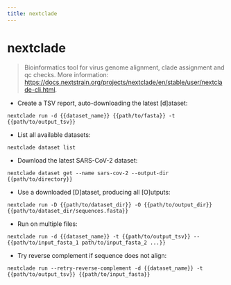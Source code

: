 ```yaml
---
title: nextclade
---
```

# nextclade

> Bioinformatics tool for virus genome alignment, clade assignment and qc checks.
> More information: <https://docs.nextstrain.org/projects/nextclade/en/stable/user/nextclade-cli.html>.

- Create a TSV report, auto-downloading the latest [d]ataset:

`nextclade run -d {{dataset_name}} {{path/to/fasta}} -t {{path/to/output_tsv}}`

- List all available datasets:

`nextclade dataset list`

- Download the latest SARS-CoV-2 dataset:

`nextclade dataset get --name sars-cov-2 --output-dir {{path/to/directory}}`

- Use a downloaded [D]ataset, producing all [O]utputs:

`nextclade run -D {{path/to/dataset_dir}} -O {{path/to/output_dir}} {{path/to/dataset_dir/sequences.fasta}}`

- Run on multiple files:

`nextclade run -d {{dataset_name}} -t {{path/to/output_tsv}} -- {{path/to/input_fasta_1 path/to/input_fasta_2 ...}}`

- Try reverse complement if sequence does not align:

`nextclade run --retry-reverse-complement -d {{dataset_name}} -t {{path/to/output_tsv}} {{path/to/input_fasta}}`
